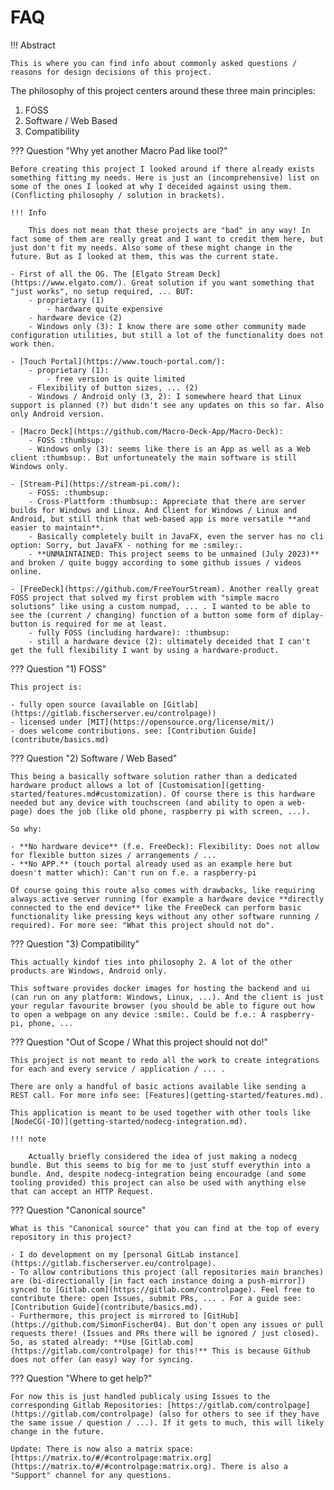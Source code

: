 # FAQ

!!! Abstract

    This is where you can find info about commonly asked questions / reasons for design decisions of this project.

The philosophy of this project centers around these three main principles:

1. FOSS
2. Software / Web Based
3. Compatibility

??? Question "Why yet another Macro Pad like tool?"

    Before creating this project I looked around if there already exists something fitting my needs. Here is just an (incomprehensive) list on some of the ones I looked at why I deceided against using them. (Conflicting philosophy / solution in brackets).

    !!! Info

        This does not mean that these projects are "bad" in any way! In fact some of them are really great and I want to credit them here, but just don't fit my needs. Also some of these might change in the future. But as I looked at them, this was the current state.

    - First of all the OG. The [Elgato Stream Deck](https://www.elgato.com/). Great solution if you want something that "just works", no setup required, ... BUT:
        - proprietary (1)
            - hardware quite expensive
        - hardware device (2)
        - Windows only (3): I know there are some other community made configuration utilities, but still a lot of the functionality does not work then.

    - [Touch Portal](https://www.touch-portal.com/):
        - proprietary (1): 
            - free version is quite limited
        - Flexibility of button sizes, ... (2)
        - Windows / Android only (3, 2): I somewhere heard that Linux support is planned (?) but didn't see any updates on this so far. Also only Android version.

    - [Macro Deck](https://github.com/Macro-Deck-App/Macro-Deck):
        - FOSS :thumbsup:
        - Windows only (3): seems like there is an App as well as a Web client :thumbsup:. But unfortuneately the main software is still Windows only.

    - [Stream-Pi](https://stream-pi.com/):
        - FOSS: :thumbsup:
        - Cross-Plattform :thumbsup:: Appreciate that there are server builds for Windows and Linux. And Client for Windows / Linux and Android, but still think that web-based app is more versatile **and easier to maintain**.
        - Basically completely built in JavaFX, even the server has no cli option: Sorry, but JavaFX - nothing for me :smiley:.
        - **UNMAINTAINED: This project seems to be unmained (July 2023)** and broken / quite buggy according to some github issues / videos online.

    - [FreeDeck](https://github.com/FreeYourStream). Another really great FOSS project that solved my first problem with "simple macro solutions" like using a custom numpad, ... . I wanted to be able to see the (current / changing) function of a button some form of diplay-button is required for me at least.
        - fully FOSS (including hardware): :thumbsup:
        - still a hardware device (2): ultimately deceided that I can't get the full flexibility I want by using a hardware-product.

??? Question "1) FOSS"

    This project is: 

    - fully open source (available on [Gitlab](https://gitlab.fischerserver.eu/controlpage))
    - licensed under [MIT](https://opensource.org/license/mit/)
    - does welcome contributions. see: [Contribution Guide](contribute/basics.md)

??? Question "2) Software / Web Based"

    This being a basically software solution rather than a dedicated hardware product allows a lot of [Customisation](getting-started/features.md#customization). Of course there is this hardware needed but any device with touchscreen (and ability to open a web-page) does the job (like old phone, raspberry pi with screen, ...).

    So why:

    - **No hardware device** (f.e. FreeDeck): Flexibility: Does not allow for flexible button sizes / arrangements / ... 
    - **No APP.** (touch portal already used as an example here but doesn't matter which): Can't run on f.e. a raspberry-pi

    Of course going this route also comes with drawbacks, like requiring always active server running (for example a hardware device **directly connected to the end device** like the FreeDeck can perform basic functionality like pressing keys without any other software running / required). For more see: "What this project should not do".

??? Question "3) Compatibility"

    This actually kindof ties into philosophy 2. A lot of the other products are Windows, Android only. 
    
    This software provides docker images for hosting the backend and ui (can run on any platform: Windows, Linux, ...). And the client is just your regular favourite browser (you should be able to figure out how to open a webpage on any device :smile:. Could be f.e.: A raspberry-pi, phone, ...

??? Question "Out of Scope / What this project should not do!"

    This project is not meant to redo all the work to create integrations for each and every service / application / ... . 

    There are only a handful of basic actions available like sending a REST call. For more info see: [Features](getting-started/features.md).

    This application is meant to be used together with other tools like [NodeCG(-IO)](getting-started/nodecg-integration.md).

    !!! note
    
        Actually briefly considered the idea of just making a nodecg bundle. But this seems to big for me to just stuff everythin into a bundle. And, despite nodecg-integration being encouradge (and some tooling provided) this project can also be used with anything else that can accept an HTTP Request.

??? Question "Canonical source"

    What is this "Canonical source" that you can find at the top of every repository in this project?

    - I do development on my [personal GitLab instance](https://gitlab.fischerserver.eu/controlpage).
    - To allow contributions this project (all repositories main branches) are (bi-directionally [in fact each instance doing a push-mirror]) synced to [Gitlab.com](https://gitlab.com/controlpage). Feel free to contribute there: open Issues, submit PRs, ... . For a guide see: [Contribution Guide](contribute/basics.md).
    - Furthermore, this project is mirrored to [GitHub](https://github.com/SimonFischer04). But don't open any issues or pull requests there! (Issues and PRs there will be ignored / just closed). So, as stated already: **Use [Gitlab.com](https://gitlab.com/controlpage) for this!** This is because Github does not offer (an easy) way for syncing.

??? Question "Where to get help?"

    For now this is just handled publicaly using Issues to the corresponding Gitlab Repositories: [https://gitlab.com/controlpage](https://gitlab.com/controlpage) (also for others to see if they have the same issue / question / ...). If it gets to much, this will likely change in the future.

    Update: There is now also a matrix space: [https://matrix.to/#/#controlpage:matrix.org](https://matrix.to/#/#controlpage:matrix.org). There is also a "Support" channel for any questions.

